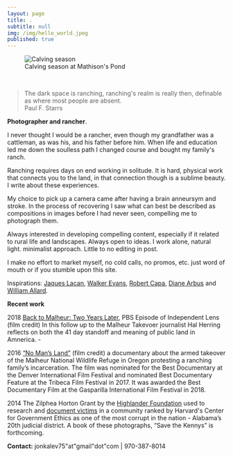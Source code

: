 ```yaml
---
layout: page
title: .
subtitle: null
img: /img/hello_world.jpeg
published: true
---
```


<figure>
<img src="https://jonkalev.s3-us-west-2.amazonaws.com/ME-2019.jpg" alt="Calving season">
  <figcaption> Calving season at Mathison's Pond</figcaption>
  </figure>
<br  />
<blockquote>The dark space is ranching, ranching's realm is really then, definable as where most people are absent.
<br> Paul F. Starrs
</blockquote>

<p> <strong>Photographer and rancher</strong>.
  <p>
    I never thought I would be a rancher, even though my grandfather was a cattleman, as was his, and his father before him.  
    When life and education led me down the soulless path I changed course and bought my family's ranch.  <p>
    Ranching requires days on end working in solitude.
    It is hard, physical work that connects you to the land, in that connection though is a sublime beauty. I write about these experiences.
      
      
  My choice to pick up a camera came after having a brain anneursym and stroke. In the process of recovering I saw what can best be described as compositions in images before I had never seen, compelling me to photograph them. 
<p>
  Always interested in developing compelling content, especially if it related to rural life and landscapes. Always open to ideas. I work alone, natural light. minimalist approach. Little to no editing in post.
  
  I make no effort to market myself, no cold calls, no promos, etc. just word of mouth or if you stumble upon this site.


<p>Inspirations:  <a href="https://en.wikipedia.org/wiki/Jacques_Lacan">Jaques Lacan</a>,  <a href="https://en.wikipedia.org/wiki/Walker_Evans">Walker Evans</a>,  <a href="https://en.wikipedia.org/wiki/Robert_Capa">Robert Capa</a>, <a href="https://en.wikipedia.org/wiki/Diane_Arbus">Diane Arbus</a> and <a href="https://www.williamalbertallard.com/">William Allard</a>. 

  <br  />

<p>
<strong>Recent work</strong>
  <p> 2018 <a href="http://www.pbs.org/independentlens/videos/back-to-malheur-two-years-later/">Back to Malheur: Two Years Later</a>, PBS Episode of Independent Lens (film credit) In this follow up to the Malheur Takevoer journalist Hal Herring reflects on both the 41 day standoff and meaning of public land in Amnerica.
  -
  <p>2016 <a href="https://www.pbs.org/video/no-mans-land-trailer-yuftvd/">“No Man’s Land”</a> (film credit) a documentary about the armed takeover of the Malheur National Wildlife Refuge in Oregon protesting a ranching family’s incarceration. The film was nominated for the Best Documentary at the Denver International Film Festival and nominated Best Documentary Feature at the Tribeca Film Festival in 2017. It was awarded the Best Documentary Film at the Gasparilla International Film Festival in 2018. 
    
<p>2014 The Zilphea Horton Grant by the <a href="https://www.highlandercenter.org">Highlander Foundation</a> used to research and <a href="https://medium.com/@jonbcarroll/leaked-documents-reveal-dothan-police-department-alleged-to-have-planted-drugs-f89109dc196e"> document victims</a> in a community ranked by Harvard's Center for Government Ethics as one of the most corrupt in the nation - Alabama’s 20th judicial district. A book of these photographs, “Save the Kennys” is forthcoming.
<p>

<strong>Contact:</strong>  jonkalev75"at"gmail"dot"com | 970-387-8014 
 <p>




  <br  />
<p>

